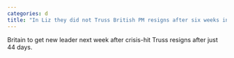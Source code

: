 ```yaml
---
categories: d
title: "In Liz they did not Truss British PM resigns after six weeks in office"
---
```

Britain to get new leader next week after crisis-hit Truss resigns after just 44 days.